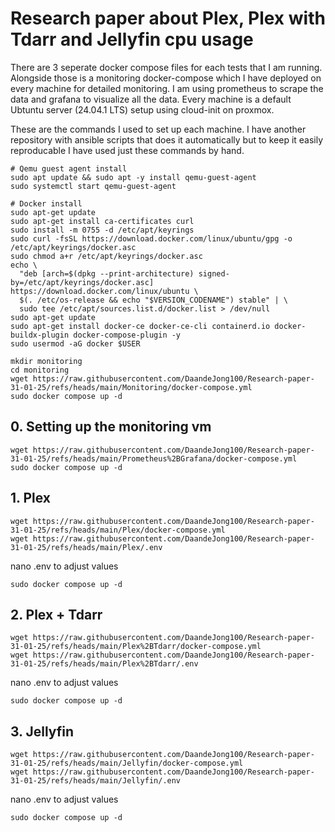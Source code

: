 # Research paper about Plex, Plex with Tdarr and Jellyfin cpu usage

There are 3 seperate docker compose files for each tests that I am running. Alongside those is a monitoring docker-compose which I have deployed on every machine for detailed monitoring. I am using prometheus to scrape the data and grafana to visualize all the data.
Every machine is a default Ubtuntu server (24.04.1 LTS) setup using cloud-init on proxmox.

These are the commands I used to set up each machine. I have another repository with ansible scripts that does it automatically but to keep it easily reproducable I have used just these commands by hand.
```
# Qemu guest agent install
sudo apt update && sudo apt -y install qemu-guest-agent
sudo systemctl start qemu-guest-agent

# Docker install
sudo apt-get update
sudo apt-get install ca-certificates curl
sudo install -m 0755 -d /etc/apt/keyrings
sudo curl -fsSL https://download.docker.com/linux/ubuntu/gpg -o /etc/apt/keyrings/docker.asc
sudo chmod a+r /etc/apt/keyrings/docker.asc
echo \
  "deb [arch=$(dpkg --print-architecture) signed-by=/etc/apt/keyrings/docker.asc] https://download.docker.com/linux/ubuntu \
  $(. /etc/os-release && echo "$VERSION_CODENAME") stable" | \
  sudo tee /etc/apt/sources.list.d/docker.list > /dev/null
sudo apt-get update
sudo apt-get install docker-ce docker-ce-cli containerd.io docker-buildx-plugin docker-compose-plugin -y
sudo usermod -aG docker $USER

mkdir monitoring
cd monitoring
wget https://raw.githubusercontent.com/DaandeJong100/Research-paper-31-01-25/refs/heads/main/Monitoring/docker-compose.yml
sudo docker compose up -d
```
## 0. Setting up the monitoring vm
```
wget https://raw.githubusercontent.com/DaandeJong100/Research-paper-31-01-25/refs/heads/main/Prometheus%2BGrafana/docker-compose.yml
sudo docker compose up -d
```

## 1. Plex
```
wget https://raw.githubusercontent.com/DaandeJong100/Research-paper-31-01-25/refs/heads/main/Plex/docker-compose.yml
wget https://raw.githubusercontent.com/DaandeJong100/Research-paper-31-01-25/refs/heads/main/Plex/.env
```
nano .env to adjust values
```
sudo docker compose up -d
```
## 2. Plex + Tdarr
```
wget https://raw.githubusercontent.com/DaandeJong100/Research-paper-31-01-25/refs/heads/main/Plex%2BTdarr/docker-compose.yml
wget https://raw.githubusercontent.com/DaandeJong100/Research-paper-31-01-25/refs/heads/main/Plex%2BTdarr/.env
```
nano .env to adjust values
```
sudo docker compose up -d
```
## 3. Jellyfin
```
wget https://raw.githubusercontent.com/DaandeJong100/Research-paper-31-01-25/refs/heads/main/Jellyfin/docker-compose.yml
wget https://raw.githubusercontent.com/DaandeJong100/Research-paper-31-01-25/refs/heads/main/Jellyfin/.env
```
nano .env to adjust values
```
sudo docker compose up -d
```
